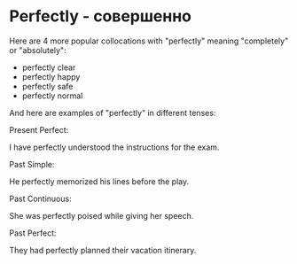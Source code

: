 # Perfectly - совершенно

Here are 4 more popular collocations with "perfectly" meaning "completely" or "absolutely":

- perfectly clear
- perfectly happy
- perfectly safe
- perfectly normal

And here are examples of "perfectly" in different tenses:

Present Perfect:

I have perfectly understood the instructions for the exam.

Past Simple:

He perfectly memorized his lines before the play.

Past Continuous:

She was perfectly poised while giving her speech.

Past Perfect:

They had perfectly planned their vacation itinerary.
